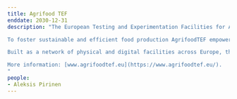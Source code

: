 ```yaml
---
title: Agrifood TEF
enddate: 2030-12-31
description: "The European Testing and Experimentation Facilities for Agrifood Innovation.

To foster sustainable and efficient food production AgrifoodTEF empowers innovators with validation tools needed to bridge the gap between their brightest ideas and successful market products.

Built as a network of physical and digital facilities across Europe, the project provides services that help assess and validate third party AI and Robotics solutions in real-world conditions aiming to maximise impact from digitalisation of the agricultural sector.

More information: [www.agrifoodtef.eu](https://www.agrifoodtef.eu/).
"
people:
- Aleksis Pirinen
---
```


